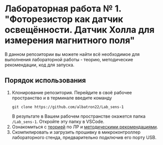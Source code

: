 # Лабораторная работа № 1. "Фоторезистор как датчик освещённости. Датчик Холла для измерения магнитного поля"

В данном репозитории вы можете найти всё необходимое для выполнения лабораторной работы - теорию, методические рекомендации, код для запуска.

## **Порядок использования**

1. Клонирование репозитория. Перейдите в своё рабочее пространство и в терминале введите команду  
   ```
   git clone https://github.com/albatron22/Lab_sens-1
   ```
   В результате в Вашем рабочем пространстве окажется папка `/Lab_sens-1`. Откройте эту папку в VSCode.
2. Ознакомиться с [теорией](doc-lab1/Theory.md) по ЛР и [методическими рекомендациями](doc-lab1/lab1.md).
3. Скомпилировать и загрузить прошивку в микроконтроллер лабораторного стенда, предварительно подключив его порту USB.
